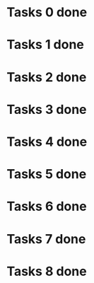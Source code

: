 # Tasks 0 done
# Tasks 1 done
# Tasks 2 done
# Tasks 3 done
# Tasks 4 done
# Tasks 5 done
# Tasks 6 done
# Tasks 7 done
# Tasks 8 done
